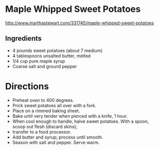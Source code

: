# Maple Whipped Sweet Potatoes
http://www.marthastewart.com/331745/maple-whipped-sweet-potatoes

## Ingredients
* 4 pounds sweet potatoes (about 7 medium)
* 4 tablespoons unsalted butter, melted
* 1/4 cup pure maple syrup
* Coarse salt and ground pepper

# Directions
* Preheat oven to 400 degrees. 
* Prick sweet potatoes all over with a fork. 
* Place on a rimmed baking sheet. 
* Bake until very tender when pierced with a knife, 1 hour. 
* When cool enough to handle, halve sweet potatoes. With a spoon, scoop out flesh (discard skins); 
* transfer to a food processor. 
* Add butter and syrup; process until smooth. 
* Season with salt and pepper. Serve warm.
